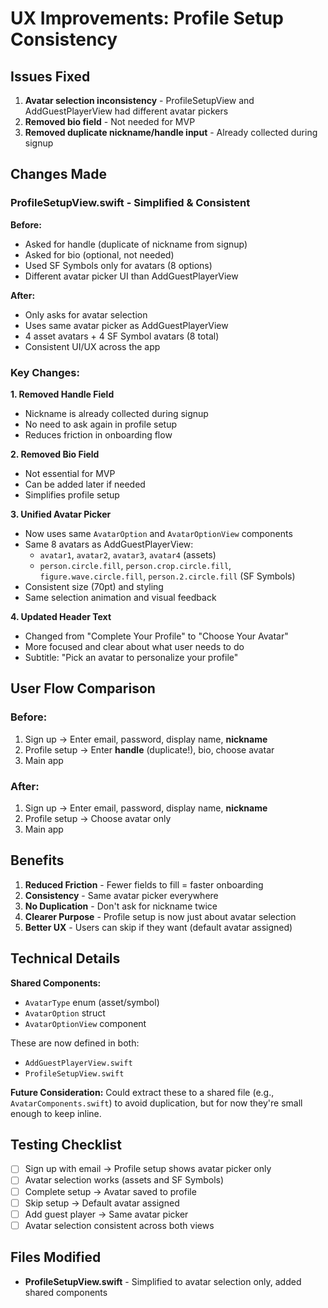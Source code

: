 # UX Improvements: Profile Setup Consistency

## Issues Fixed
1. **Avatar selection inconsistency** - ProfileSetupView and AddGuestPlayerView had different avatar pickers
2. **Removed bio field** - Not needed for MVP
3. **Removed duplicate nickname/handle input** - Already collected during signup

## Changes Made

### ProfileSetupView.swift - Simplified & Consistent

**Before:**
- Asked for handle (duplicate of nickname from signup)
- Asked for bio (optional, not needed)
- Used SF Symbols only for avatars (8 options)
- Different avatar picker UI than AddGuestPlayerView

**After:**
- Only asks for avatar selection
- Uses same avatar picker as AddGuestPlayerView
- 4 asset avatars + 4 SF Symbol avatars (8 total)
- Consistent UI/UX across the app

### Key Changes:

**1. Removed Handle Field**
- Nickname is already collected during signup
- No need to ask again in profile setup
- Reduces friction in onboarding flow

**2. Removed Bio Field**
- Not essential for MVP
- Can be added later if needed
- Simplifies profile setup

**3. Unified Avatar Picker**
- Now uses same `AvatarOption` and `AvatarOptionView` components
- Same 8 avatars as AddGuestPlayerView:
  - `avatar1`, `avatar2`, `avatar3`, `avatar4` (assets)
  - `person.circle.fill`, `person.crop.circle.fill`, `figure.wave.circle.fill`, `person.2.circle.fill` (SF Symbols)
- Consistent size (70pt) and styling
- Same selection animation and visual feedback

**4. Updated Header Text**
- Changed from "Complete Your Profile" to "Choose Your Avatar"
- More focused and clear about what user needs to do
- Subtitle: "Pick an avatar to personalize your profile"

## User Flow Comparison

### Before:
1. Sign up → Enter email, password, display name, **nickname**
2. Profile setup → Enter **handle** (duplicate!), bio, choose avatar
3. Main app

### After:
1. Sign up → Enter email, password, display name, **nickname**
2. Profile setup → Choose avatar only
3. Main app

## Benefits

1. **Reduced Friction** - Fewer fields to fill = faster onboarding
2. **Consistency** - Same avatar picker everywhere
3. **No Duplication** - Don't ask for nickname twice
4. **Clearer Purpose** - Profile setup is now just about avatar selection
5. **Better UX** - Users can skip if they want (default avatar assigned)

## Technical Details

**Shared Components:**
- `AvatarType` enum (asset/symbol)
- `AvatarOption` struct
- `AvatarOptionView` component

These are now defined in both:
- `AddGuestPlayerView.swift`
- `ProfileSetupView.swift`

**Future Consideration:**
Could extract these to a shared file (e.g., `AvatarComponents.swift`) to avoid duplication, but for now they're small enough to keep inline.

## Testing Checklist
- [ ] Sign up with email → Profile setup shows avatar picker only
- [ ] Avatar selection works (assets and SF Symbols)
- [ ] Complete setup → Avatar saved to profile
- [ ] Skip setup → Default avatar assigned
- [ ] Add guest player → Same avatar picker
- [ ] Avatar selection consistent across both views

## Files Modified
- **ProfileSetupView.swift** - Simplified to avatar selection only, added shared components

